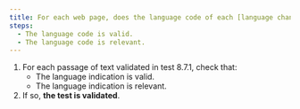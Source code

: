 ```yaml
---
title: For each web page, does the language code of each [language change](#language-change) satisfy these conditions?
steps:
  - The language code is valid.
  - The language code is relevant.
---
```


1. For each passage of text validated in test 8.7.1, check that:
   - The language indication is valid.
   - The language indication is relevant.
2. If so, **the test is validated**.
